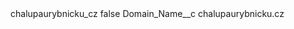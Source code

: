 <?xml version="1.0" encoding="UTF-8"?>
<CustomMetadata xmlns="http://soap.sforce.com/2006/04/metadata" xmlns:xsi="http://www.w3.org/2001/XMLSchema-instance" xmlns:xsd="http://www.w3.org/2001/XMLSchema">
    <label>chalupaurybnicku_cz</label>
    <protected>false</protected>
    <values>
        <field>Domain_Name__c</field>
        <value xsi:type="xsd:string">chalupaurybnicku.cz</value>
    </values>
</CustomMetadata>

